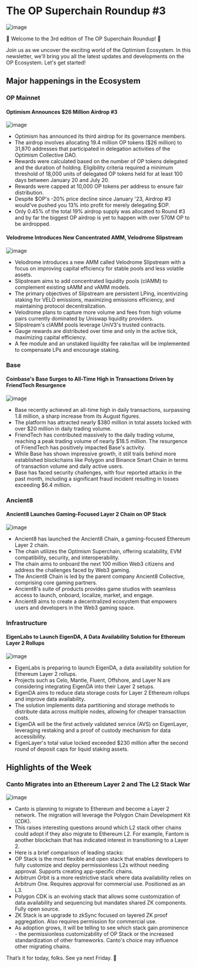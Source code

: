 # The OP Superchain Roundup #3
![image](https://github.com/The-OP-Superchain-Roundup/weekly-roundup/assets/147209458/011965cc-7ac0-4a14-8b2a-9e85252fa4fe)

🌟 Welcome to the 3rd edition of The OP Superchain Roundup! 🌟

Join us as we uncover the exciting world of the Optimism Ecosystem. In this newsletter, we'll bring you all the latest updates and developments on the OP Ecosystem. Let's get started!

## Major happenings in the Ecosystem
### OP Mainnet
#### Optimism Announces $26 Million Airdrop #3
![image](https://github.com/The-OP-Superchain-Roundup/weekly-roundup/assets/147209458/47cb59e1-0611-4d29-b108-d26b2a8ec2ba)

- Optimism has announced its third airdrop for its governance members.
- The airdrop involves allocating 19.4 million OP tokens ($26 million) to 31,870 addresses that participated in delegation activities of the Optimism Collective DAO.
- Rewards were calculated based on the number of OP tokens delegated and the duration of holding. Eligibility criteria required a minimum threshold of 18,000 units of delegated OP tokens held for at least 100 days between January 20 and July 20.
- Rewards were capped at 10,000 OP tokens per address to ensure fair distribution.
- Despite $OP's -20% price decline since January '23, Airdrop #3 would've pushed you 13% into profit for merely delegating $OP.
- Only 0.45% of the total 19% airdrop supply was allocated to Round #3 and by far the biggest OP airdrop is yet to happen with over 570M OP to be airdropped.

#### Velodrome Introduces New Concentrated AMM, Velodrome Slipstream
![image](https://github.com/The-OP-Superchain-Roundup/weekly-roundup/assets/147209458/31f76d19-492d-458c-8a1d-f5a13c42a968)

- Velodrome introduces a new AMM called Velodrome Slipstream with a focus on improving capital efficiency for stable pools and less volatile assets.
- Slipstream aims to add concentrated liquidity pools (clAMM) to complement existing sAMM and vAMM models.
- The primary objectives of Slipstream are persistent LPing, incentivizing staking for VELO emissions, maximizing emissions efficiency, and maintaining protocol decentralization.
- Velodrome plans to capture more volume and fees from high volume pairs currently dominated by Uniswap liquidity providers.
- Slipstream's clAMM pools leverage UniV3's trusted contracts.
- Gauge rewards are distributed over time and only in the active tick, maximizing capital efficiency.
- A fee module and an unstaked liquidity fee rake/tax will be implemented to compensate LPs and encourage staking.

### Base
#### Coinbase's Base Surges to All-Time High in Transactions Driven by FriendTech Resurgence
![image](https://github.com/The-OP-Superchain-Roundup/weekly-roundup/assets/147209458/3b40c334-802e-430f-a74c-5e9e200c7536)

- Base recently achieved an all-time high in daily transactions, surpassing 1.8 million, a sharp increase from its August figures.
- The platform has attracted nearly $380 million in total assets locked with over $20 million in daily trading volume.
- FriendTech has contributed massively to the daily trading volume, reaching a peak trading volume of nearly $18.5 million. The resurgence of FriendTech has positively impacted Base's activity.
- While Base has shown impressive growth, it still trails behind more established blockchains like Polygon and Binance Smart Chain in terms of transaction volume and daily active users.
- Base has faced security challenges, with four reported attacks in the past month, including a significant fraud incident resulting in losses exceeding $6.4 million.

### Ancient8
#### Ancient8 Launches Gaming-Focused Layer 2 Chain on OP Stack
![image](https://github.com/The-OP-Superchain-Roundup/weekly-roundup/assets/147209458/1a6d1e15-355c-4516-b382-1de749fd9826)

- Ancient8 has launched the Ancient8 Chain, a gaming-focused Ethereum Layer 2 chain.
- The chain utilizes the Optimism Superchain, offering scalability, EVM compatibility, security, and interoperability.
- The chain aims to onboard the next 100 million Web3 citizens and address the challenges faced by Web3 gaming.
- The Ancient8 Chain is led by the parent company Ancient8 Collective, comprising core gaming partners.
- Ancient8's suite of products provides game studios with seamless access to launch, onboard, localize, market, and engage.
- Ancient8 aims to create a decentralized ecosystem that empowers users and developers in the Web3 gaming space.

### Infrastructure
#### EigenLabs to Launch EigenDA, A Data Availability Solution for Ethereum Layer 2 Rollups
![image](https://github.com/The-OP-Superchain-Roundup/weekly-roundup/assets/147209458/c63584d8-547a-40c8-9b2c-06c9c3485dcb)

- EigenLabs is preparing to launch EigenDA, a data availability solution for Ethereum Layer 2 rollups.
- Projects such as Celo, Mantle, Fluent, Offshore, and Layer N are considering integrating EigenDA into their Layer 2 setups.
- EigenDA aims to reduce data storage costs for Layer 2 Ethereum rollups and improve data availability.
- The solution implements data partitioning and storage methods to distribute data across multiple nodes, allowing for cheaper transaction costs.
- EigenDA will be the first actively validated service (AVS) on EigenLayer, leveraging restaking and a proof of custody mechanism for data accessibility.
- EigenLayer's total value locked exceeded $230 million after the second round of deposit caps for liquid staking assets.

## Highlights of the Week
### Canto Migrates into an Ethereum Layer 2 and The L2 Stack War
![image](https://github.com/The-OP-Superchain-Roundup/weekly-roundup/assets/147209458/ed744fa8-8ac2-480b-a639-9c8530a96bd1)

- Canto is planning to migrate to Ethereum and become a Layer 2 network. The migration will leverage the Polygon Chain Development Kit (CDK). 
- This raises interesting questions around which L2 stack other chains could adopt if they also migrate to Ethereum L2. For example, Fantom is another blockchain that has indicated interest in transitioning to a Layer 2.
- Here is a brief comparison of leading stacks:
- OP Stack is the most flexible and open stack that enables developers to fully customize and deploy permissionless L2s without needing approval. Supports creating app-specific chains.
- Arbitrum Orbit is a more restrictive stack where data availability relies on Arbitrum One. Requires approval for commercial use. Positioned as an L3.
- Polygon CDK is an evolving stack that allows some customization of data availability and sequencing but mandates shared ZK components. Fully open source.
- ZK Stack is an upgrade to zkSync focused on layered ZK proof aggregation. Also requires permission for commercial use.
- As adoption grows, it will be telling to see which stack gain prominence - the permissionless customizability of OP Stack or the increased standardization of other frameworks. Canto's choice may influence other migrating chains.

That’s it for today, folks. See ya next Friday. 🧢
